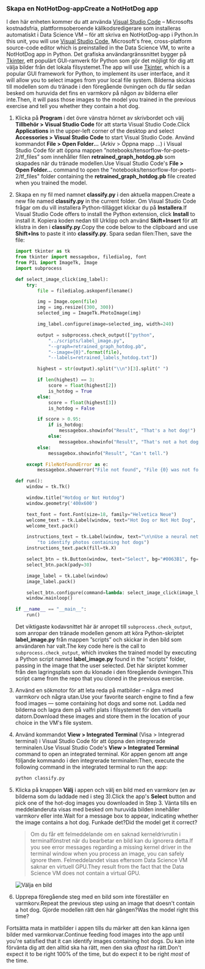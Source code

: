 ### <a name="create-a-nothotdog-app"></a><span data-ttu-id="dc235-101">Skapa en NotHotDog-app</span><span class="sxs-lookup"><span data-stu-id="dc235-101">Create a NotHotDog app</span></span>

<span data-ttu-id="dc235-102">I den här enheten kommer du att använda [Visual Studio Code](https://code.visualstudio.com/) – Microsofts kostnadsfria, plattformsoberoende källkodsredigerare som installeras automatiskt i Data Science VM – för att skriva en NotHotDog-app i Python.</span><span class="sxs-lookup"><span data-stu-id="dc235-102">In this unit, you will use [Visual Studio Code](https://code.visualstudio.com/), Microsoft's free, cross-platform source-code editor which is preinstalled in the Data Science VM, to write a NotHotDog app in Python.</span></span> <span data-ttu-id="dc235-103">Det grafiska användargränssnittet bygger på [Tkinter](https://wiki.python.org/moin/TkInter), ett populärt GUI-ramverk för Python som gör det möjligt för dig att välja bilder från det lokala filsystemet.</span><span class="sxs-lookup"><span data-stu-id="dc235-103">The app will use [Tkinter](https://wiki.python.org/moin/TkInter), which is a popular GUI framework for Python, to implement its user interface, and it will allow you to select images from your local file system.</span></span> <span data-ttu-id="dc235-104">Bilderna skickas till modellen som du tränade i den föregående övningen och du får sedan besked om huruvida det fins en varmkorv på någon av bilderna eller inte.</span><span class="sxs-lookup"><span data-stu-id="dc235-104">Then, it will pass those images to the model you trained in the previous exercise and tell you whether they contain a hot dog.</span></span>

1. <span data-ttu-id="dc235-105">Klicka på **Program** i det övre vänstra hörnet av skrivbordet och välj **Tillbehör > Visual Studio Code** för att starta Visual Studio Code.</span><span class="sxs-lookup"><span data-stu-id="dc235-105">Click **Applications** in the upper-left corner of the desktop and select **Accessories > Visual Studio Code** to start Visual Studio Code.</span></span> <span data-ttu-id="dc235-106">Använd kommandot **File > Open Folder...** (Arkiv > Öppna mapp ...) i Visual Studio Code för att öppna mappen ”notebooks/tensorflow-for-poets-2/tf_files” som innehåller filen **retrained_graph_hotdog.pb** som skapades när du tränade modellen.</span><span class="sxs-lookup"><span data-stu-id="dc235-106">Use Visual Studio Code's **File > Open Folder...** command to open the "notebooks/tensorflow-for-poets-2/tf_files" folder containing the **retrained_graph_hotdog.pb** file created when you trained the model.</span></span>

1. <span data-ttu-id="dc235-107">Skapa en ny fil med namnet **classify.py** i den aktuella mappen.</span><span class="sxs-lookup"><span data-stu-id="dc235-107">Create a new file named **classify.py** in the current folder.</span></span> <span data-ttu-id="dc235-108">Om Visual Studio Code frågar om du vill installera Python-tillägget klickar du på **Installera**.</span><span class="sxs-lookup"><span data-stu-id="dc235-108">If Visual Studio Code offers to install the Python extension, click **Install** to install it.</span></span> <span data-ttu-id="dc235-109">Kopiera koden nedan till Urklipp och använd **Skift+Insert** för att klistra in den i **classify.py**.</span><span class="sxs-lookup"><span data-stu-id="dc235-109">Copy the code below to the clipboard and use **Shift+Ins** to paste it into **classify.py**.</span></span> <span data-ttu-id="dc235-110">Spara sedan filen:</span><span class="sxs-lookup"><span data-stu-id="dc235-110">Then, save the file:</span></span>

    ```python
    import tkinter as tk
    from tkinter import messagebox, filedialog, font
    from PIL import ImageTk, Image
    import subprocess

    def select_image_click(img_label):
        try:
            file = filedialog.askopenfilename()

            img = Image.open(file)
            img = img.resize((300, 300))
            selected_img = ImageTk.PhotoImage(img)

            img_label.configure(image=selected_img, width=240)

            output = subprocess.check_output(["python",
                "../scripts/label_image.py",
                "--graph=retrained_graph_hotdog.pb",
                "--image={0}".format(file),
                "--labels=retrained_labels_hotdog.txt"])

            highest = str(output).split("\\n")[3].split(" ")

            if len(highest) == 3:
                score = float(highest[2])
                is_hotdog = True
            else:
                score = float(highest[3])
                is_hotdog = False

            if score > 0.95:
                if is_hotdog:
                    messagebox.showinfo("Result", "That's a hot dog!")
                else:
                    messagebox.showinfo("Result", "That's not a hot dog.")
            else:
                messagebox.showinfo("Result", "Can't tell.")

        except FileNotFoundError as e:
            messagebox.showerror("File not found", "File {0} was not found.".format(e.filename))

    def run():
        window = tk.Tk()

        window.title("Hotdog or Not Hotdog")
        window.geometry('400x600')

        text_font = font.Font(size=18, family="Helvetica Neue")
        welcome_text = tk.Label(window, text="Hot Dog or Not Hot Dog", font=text_font)
        welcome_text.pack()

        instructions_text = tk.Label(window, text="\n\nUse a neural network built with Tensorflow\n"
            "to identify photos containing hot dogs")
        instructions_text.pack(fill=tk.X)

        select_btn = tk.Button(window, text="Select", bg="#0063B1", fg="white", width=5, height=1)
        select_btn.pack(pady=30)

        image_label = tk.Label(window)
        image_label.pack()

        select_btn.configure(command=lambda: select_image_click(image_label))
        window.mainloop()

    if __name__ == "__main__":
        run()
    ```

    <span data-ttu-id="dc235-111">Det viktigaste kodavsnittet här är anropet till ```subprocess.check_output```, som anropar den tränade modellen genom att köra Python-skriptet **label_image.py** från mappen ”scripts” och skickar in den bild som användaren har valt.</span><span class="sxs-lookup"><span data-stu-id="dc235-111">The key code here is the call to ```subprocess.check_output```, which invokes the trained model by executing a Python script named **label_image.py** found in the "scripts" folder, passing in the image that the user selected.</span></span> <span data-ttu-id="dc235-112">Det här skriptet kommer från den lagringsplats som du klonade i den föregående övningen.</span><span class="sxs-lookup"><span data-stu-id="dc235-112">This script came from the repo that you cloned in the previous exercise.</span></span>

1. <span data-ttu-id="dc235-113">Använd en sökmotor för att leta reda på matbilder – några med varmkorv och några utan.</span><span class="sxs-lookup"><span data-stu-id="dc235-113">Use your favorite search engine to find a few food images — some containing hot dogs and some not.</span></span> <span data-ttu-id="dc235-114">Ladda ned bilderna och lagra dem på valfri plats i filsystemet för den virtuella datorn.</span><span class="sxs-lookup"><span data-stu-id="dc235-114">Download these images and store them in the location of your choice in the VM's file system.</span></span>

1. <span data-ttu-id="dc235-115">Använd kommandot **View > Integrated Terminal** (Visa > Integrerad terminal) i Visual Studio Code för att öppna den integrerade terminalen.</span><span class="sxs-lookup"><span data-stu-id="dc235-115">Use Visual Studio Code's **View > Integrated Terminal** command to open an integrated terminal.</span></span> <span data-ttu-id="dc235-116">Kör appen genom att ange följande kommando i den integrerade terminalen:</span><span class="sxs-lookup"><span data-stu-id="dc235-116">Then, execute the following command in the integrated terminal to run the app:</span></span>

     ```bash
     python classify.py
     ```

1. <span data-ttu-id="dc235-117">Klicka på knappen **Välj** i appen och välj en bild med en varmkorv (en av bilderna som du laddade ned i steg 3).</span><span class="sxs-lookup"><span data-stu-id="dc235-117">Click the app's **Select** button and pick one of the hot-dog images you downloaded in Step 3.</span></span> <span data-ttu-id="dc235-118">Vänta tills en meddelanderuta visas med besked om huruvida bilden innehåller varmkorv eller inte.</span><span class="sxs-lookup"><span data-stu-id="dc235-118">Wait for a message box to appear, indicating whether the image contains a hot dog.</span></span> <span data-ttu-id="dc235-119">Funkade det?</span><span class="sxs-lookup"><span data-stu-id="dc235-119">Did the model get it correct?</span></span>

    > <span data-ttu-id="dc235-120">Om du får ett felmeddelande om en saknad kerneldrivrutin i terminalfönstret när du bearbetar en bild kan du ignorera detta.</span><span class="sxs-lookup"><span data-stu-id="dc235-120">If you see error messages regarding a missing kernel driver in the terminal window when you process an image, you can safely ignore them.</span></span> <span data-ttu-id="dc235-121">Felmeddelandet visas eftersom Data Science VM saknar en virtuell GPU.</span><span class="sxs-lookup"><span data-stu-id="dc235-121">They result from the fact that the Data Science VM does not contain a virtual GPU.</span></span>

    ![Välja en bild](../media-draft/4-select-image.png)

1. <span data-ttu-id="dc235-123">Upprepa föregående steg med en bild som inte föreställer en varmkorv.</span><span class="sxs-lookup"><span data-stu-id="dc235-123">Repeat the previous step using an image that doesn't contain a hot dog.</span></span> <span data-ttu-id="dc235-124">Gjorde modellen rätt den här gången?</span><span class="sxs-lookup"><span data-stu-id="dc235-124">Was the model right this time?</span></span>

<span data-ttu-id="dc235-125">Fortsätta mata in matbilder i appen tills du märker att den kan känna igen bilder med varmkorvar.</span><span class="sxs-lookup"><span data-stu-id="dc235-125">Continue feeding food images into the app until you're satisfied that it can identify images containing hot dogs.</span></span> <span data-ttu-id="dc235-126">Du kan inte förvänta dig att den alltid ska ha rätt, men den ska *oftast* ha rätt.</span><span class="sxs-lookup"><span data-stu-id="dc235-126">Don't expect it to be right 100% of the time, but do expect it to be right *most* of the time.</span></span>